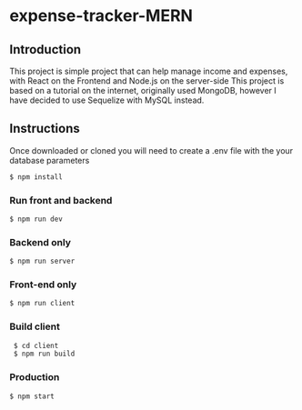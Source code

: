 # expense-tracker-MERN

## Introduction
This project is simple project that can help manage income and expenses, with React on the Frontend and Node.js on the server-side
This project is based on a tutorial on the internet, originally used MongoDB, however I have decided to use Sequelize with
MySQL instead.

## Instructions
Once downloaded or cloned you will need to create a .env file with the your database parameters

```js
$ npm install
```

### Run front and backend
```js
$ npm run dev
```
### Backend only

```js
$ npm run server
```
### Front-end only
```js
$ npm run client
```
### Build client
```js
 $ cd client
 $ npm run build
 ```
 ### Production
 ```js
 $ npm start
 ```
